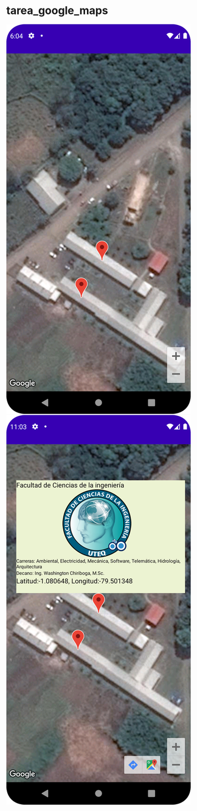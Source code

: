 # tarea_google_maps

![1662950640955](https://github.com/Lmore07/tarea_google_maps/blob/master/img1.png)
![1662950640955](https://github.com/Lmore07/tarea_google_maps/blob/master/img2.png)
